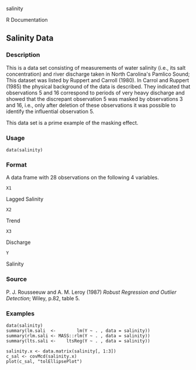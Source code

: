 salinity

R Documentation

## Salinity Data

### Description

This is a data set consisting of measurements of water salinity (i.e., its
salt concentration) and river discharge taken in North Carolina's Pamlico
Sound; This dataset was listed by Ruppert and Carroll (1980). In Carrol and
Ruppert (1985) the physical background of the data is described. They
indicated that observations 5 and 16 correspond to periods of very heavy
discharge and showed that the discrepant observation 5 was masked by
observations 3 and 16, i.e., only after deletion of these observations it was
possible to identify the influential observation 5.

This data set is a prime example of the masking effect.

### Usage

    data(salinity)

### Format

A data frame with 28 observations on the following 4 variables.

`X1`

Lagged Salinity

`X2`

Trend

`X3`

Discharge

`Y`

Salinity

### Source

P. J. Rousseeuw and A. M. Leroy (1987) _Robust Regression and Outlier
Detection_; Wiley, p.82, table 5.

### Examples

    
    data(salinity)
    summary(lm.sali  <-        lm(Y ~ . , data = salinity))
    summary(rlm.sali <- MASS::rlm(Y ~ . , data = salinity))
    summary(lts.sali <-    ltsReg(Y ~ . , data = salinity))
    
    salinity.x <- data.matrix(salinity[, 1:3])
    c_sal <- covMcd(salinity.x)
    plot(c_sal, "tolEllipsePlot")

